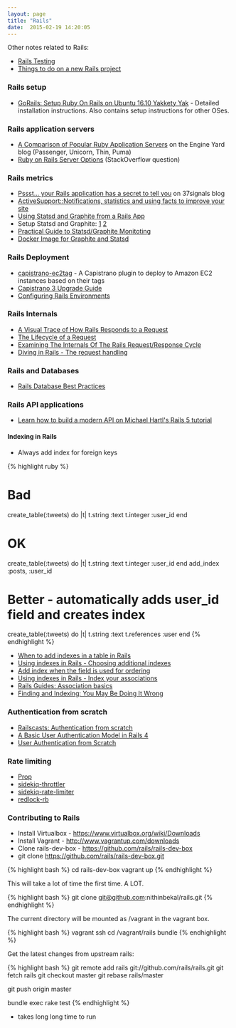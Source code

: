 ```yaml
---
layout: page
title: "Rails"
date:  2015-02-19 14:20:05
---
```


Other notes related to Rails:

- [Rails Testing](/notes/rails-testing/)
- [Things to do on a new Rails project](/notes/rails-new/)

### Rails setup

- [GoRails: Setup Ruby On Rails on Ubuntu 16.10 Yakkety Yak](https://gorails.com/setup/ubuntu/16.10) - Detailed installation instructions. Also contains setup instructions for other OSes.

### Rails application servers

* [A Comparison of Popular Ruby Application Servers](https://blog.engineyard.com/2014/ruby-app-server-arena-pt1)
  on the Engine Yard blog (Passenger, Unicorn, Thin, Puma)
* [Ruby on Rails Server Options](http://stackoverflow.com/questions/4113299/ruby-on-rails-server-options/4113570#4113570)
  (StackOverflow question)

### Rails metrics

* [Pssst... your Rails application has a secret to tell you](http://signalvnoise.com/posts/3091-pssst-your-rails-application-has-a-secret-to-tell-you) on 37signals blog
* [ActiveSupport::Notifications, statistics and using facts to improve your site](http://www.reinteractive.net/posts/141-activesupport-notifications-statistics-and-using-facts-to-improve-your-site)
* [Using Statsd and Graphite from a Rails App](http://www.spacevatican.org/2012/9/18/using-statsd-and-graphite-from-a-rails-app/)
* Setup Statsd and Graphite: [1](http://www.kinvey.com/blog/89/how-to-set-up-metric-collection-using-graphite-and-statsd-on-ubuntu-1204-lts) [2](http://the.randomengineer.com/2014/05/04/monitor-application-events-in-real-time/)
* [Practical Guide to Statsd/Graphite Monitoting](http://matt.aimonetti.net/posts/2013/06/26/practical-guide-to-graphite-monitoring/)
* [Docker Image for Graphite and Statsd](https://github.com/hopsoft/docker-graphite-statsd)

### Rails Deployment

* [capistrano-ec2tag](https://github.com/douglasjarquin/capistrano-ec2tag) - A Capistrano plugin to deploy to Amazon EC2 instances based on their tags
* [Capistrano 3 Upgrade Guide](https://semaphoreapp.com/blog/2013/11/26/capistrano-3-upgrade-guide.html)
* [Configuring Rails Environments](http://eng.joingrouper.com/blog/2014/09/02/configuring-rails-environments/)

### Rails Internals

- [A Visual Trace of How Rails Responds to a Request](https://rails-trace.chriszetter.com/)
- [The Lifecycle of a Request](https://blog.skylight.io/the-lifecycle-of-a-request/)
- [Examining The Internals Of The Rails Request/Response Cycle](http://www.rubypigeon.com/posts/examining-internals-of-rails-request-response-cycle/)
- [Diving in Rails - The request handling](http://blog.siami.fr/diving-in-rails-the-request-handling)

### Rails and Databases

- [Rails Database Best Practices](http://blog.carbonfive.com/2016/11/16/rails-database-best-practices/)

### Rails API applications

- [Learn how to build a modern API on Michael Hartl's Rails 5 tutorial](https://github.com/vasilakisfil/rails5_api_tutorial)

#### Indexing in Rails

* Always add index for foreign keys

{% highlight ruby %}
# Bad
create_table(:tweets) do |t|
  t.string  :text
  t.integer :user_id
end

# OK
create_table(:tweets) do |t|
  t.string  :text
  t.integer :user_id
end
add_index :posts, :user_id

# Better - automatically adds user_id field and creates index
create_table(:tweets) do |t|
  t.string     :text
  t.references :user
end
{% endhighlight %}

* [When to add indexes in a table in Rails](http://stackoverflow.com/questions/3658859/when-to-add-what-indexes-in-a-table-in-rails)
* [Using indexes in Rails - Choosing additional indexes](https://tomafro.net/2009/08/using-indexes-in-rails-choosing-additional-indexes)
* [Add index when the field is used for ordering](http://stackoverflow.com/questions/4445507/rails-created-at-when-user-for-ordering-should-you-add-an-index-to-the-table)
* [Using indexes in Rails - Index your associations](https://tomafro.net/2009/08/using-indexes-in-rails-index-your-associations)
* [Rails Guides: Association basics](http://edgeguides.rubyonrails.org/association_basics.html)
* [Finding and Indexing: You May Be Doing It Wrong](https://railsmachine.com/articles/2012/05/22/finding-and-indexing-you-may-be-doing-it-wrong/)

### Authentication from scratch

- [Railscasts: Authentication from scratch](http://railscasts.com/episodes/250-authentication-from-scratch?view=asciicast)
- [A Basic User Authentication Model in Rails 4](http://nycda.com/blog/basic-user-authentication-model-in-rails-4/)
- [User Authentication from Scratch](http://www.emilyplatzer.io/2014/06/29/user-authentication.html)

### Rate limiting

- [Prop](https://github.com/zendesk/prop)
- [sidekiq-throttler](https://github.com/gevans/sidekiq-throttler)
- [sidekiq-rate-limiter](https://github.com/enova/sidekiq-rate-limiter)
- [redlock-rb](https://github.com/leandromoreira/redlock-rb)

### Contributing to Rails

- Install Virtualbox - https://www.virtualbox.org/wiki/Downloads
- Install Vagrant - http://www.vagrantup.com/downloads
- Clone rails-dev-box - https://github.com/rails/rails-dev-box
- git clone https://github.com/rails/rails-dev-box.git

{% highlight bash %}
cd rails-dev-box
vagrant up
{% endhighlight %}

This will take a lot of time the first time. A LOT.

{% highlight bash %}
git clone git@github.com:nithinbekal/rails.git
{% endhighlight %}

The current directory will be mounted as /vagrant in the vagrant box.

{% highlight bash %}
vagrant ssh
cd /vagrant/rails
bundle
{% endhighlight %}

Get the latest changes from upstream rails:

{% highlight bash %}
git remote add rails git://github.com/rails/rails.git
git fetch rails
git checkout master
git rebase rails/master

git push origin master

bundle exec rake test
{% endhighlight %}

- takes long long time to run

